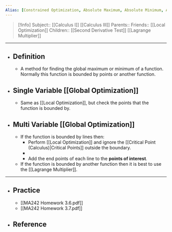 ```yaml
---
Alias: [Constrained Optimization, Absolute Maximum, Absolute Minimum, Absolute Extrema]
---
```

> [!Info]
> Subject:: [[Calculus I]] [[Calculus III]]
> Parents:: 
> Friends:: [[Local Optimization]]
> Children:: [[Second Derivative Test]] [[Lagrange Multiplier]]
---
- ## Definition
	- A method for finding the global maximum or minimum of a function. Normally this function is bounded by points or another function.
- ## Single Variable [[Global Optimization]]
	- Same as [[Local Optimization]], but check the points that the function is bounded by.
- ## Multi Variable [[Global Optimization]]
	- If the function is bounded by lines then:
		- Perform [[Local Optimization]] and ignore the [[Critical Point (Calculus)|Critical Points]] outside the boundary.
		- 
		- Add the end points of each line to the **points of interest**.
	- If the function is bounded by another function then it is best to use the [[Lagrange Multiplier]].
---
- ## Practice
	- [[MA242 Homework 3.6.pdf]]
	- [[MA242 Homework 3.7.pdf]]
- ## Reference